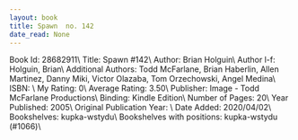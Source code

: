```yaml
---
layout: book
title: Spawn  no. 142
date_read: None
---
```


Book Id: 28682911\ 
Title: Spawn #142\ 
Author: Brian Holguin\ 
Author l-f: Holguin, Brian\ 
Additional Authors: Todd McFarlane, Brian Haberlin, Allen Martinez, Danny Miki, Victor Olazaba, Tom Orzechowski, Angel  Medina\ 
ISBN: \ 
My Rating: 0\ 
Average Rating: 3.50\ 
Publisher: Image - Todd McFarlane Productions\ 
Binding: Kindle Edition\ 
Number of Pages: 20\ 
Year Published: 2005\ 
Original Publication Year: \ 
Date Added: 2020/04/02\ 
Bookshelves: kupka-wstydu\ 
Bookshelves with positions: kupka-wstydu (#1066)\ 

